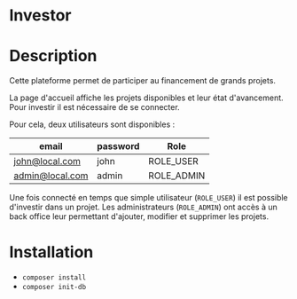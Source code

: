 Investor
===================

# Description

Cette plateforme permet de participer au financement de grands projets.

La page d'accueil affiche les projets disponibles et leur état d'avancement.
Pour investir il est nécessaire de se connecter. 

Pour cela, deux utilisateurs sont disponibles : 

| email     | password    | Role |
| ----------|-------------|--------|
| john@local.com  | john   | ROLE_USER    |
| admin@local.com | admin | ROLE_ADMIN   | 

Une fois connecté en temps que simple utilisateur (`ROLE_USER`) il est possible d'investir dans un projet.
Les administrateurs (`ROLE_ADMIN`) ont accès à un back office leur permettant d'ajouter, modifier et supprimer les projets.

# Installation
- ```composer install```
- ```composer init-db ```
